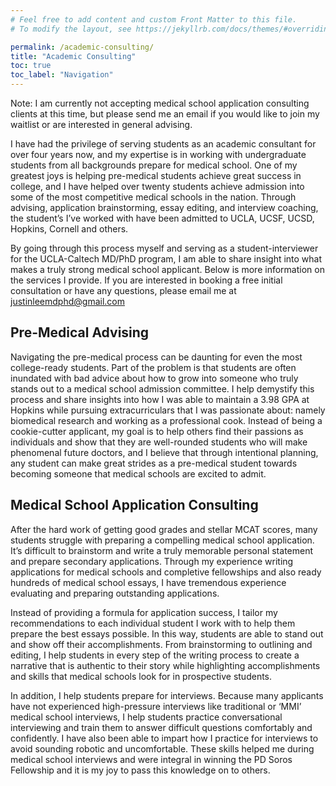 ```yaml
---
# Feel free to add content and custom Front Matter to this file.
# To modify the layout, see https://jekyllrb.com/docs/themes/#overriding-theme-defaults

permalink: /academic-consulting/
title: "Academic Consulting"
toc: true
toc_label: "Navigation"
---
```

Note: I am currently not accepting medical school application consulting clients at this time, but please send me an email if you would like to join my waitlist or are interested in general advising. 

I have had the privilege of serving students as an academic consultant for over four years now, and my expertise is in working with undergraduate students from all backgrounds prepare for medical school. One of my greatest joys is helping pre-medical students achieve great success in college, and I have helped over twenty students achieve admission into some of the most competitive medical schools in the nation. Through advising, application brainstorming, essay editing, and interview coaching, the student’s I’ve worked with have been admitted to UCLA, UCSF, UCSD, Hopkins, Cornell and others.  

By going through this process myself and serving as a student-interviewer for the UCLA-Caltech MD/PhD program, I am able to share insight into what makes a truly strong medical school applicant. Below is more information on the services I provide. If you are interested in booking a free initial consultation or have any questions, please email me at [justinleemdphd@gmail.com](mailto:justinleemdphd@gmail.com) 

## Pre-Medical Advising
Navigating the pre-medical process can be daunting for even the most college-ready students. Part of the problem is that students are often inundated with bad advice about how to grow into someone who truly stands out to a medical school admission committee. I help demystify this process and share insights into how I was able to maintain a 3.98 GPA at Hopkins while pursuing extracurriculars that I was passionate about: namely biomedical research and working as a professional cook. Instead of being a cookie-cutter applicant, my goal is to help others find their passions as individuals and show that they are well-rounded students who will make phenomenal future doctors, and I believe that through intentional planning, any student can make great strides as a pre-medical student towards becoming someone that medical schools are excited to admit. 

## Medical School Application Consulting
After the hard work of getting good grades and stellar MCAT scores, many students struggle with preparing a compelling medical school application. It’s difficult to brainstorm and write a truly memorable personal statement and prepare secondary applications. Through my experience writing applications for medical schools and completive fellowships and also ready hundreds of medical school essays, I have tremendous experience evaluating and preparing outstanding applications. 

Instead of providing a formula for application success, I tailor my recommendations to each individual student I work with to help them prepare the best essays possible. In this way, students are able to stand out and show off their accomplishments. From brainstorming to outlining and editing, I help students in every step of the writing process to create a narrative that is authentic to their story while highlighting accomplishments and skills that medical schools look for in prospective students. 

In addition, I help students prepare for interviews. Because many applicants have not experienced high-pressure interviews like traditional or ‘MMI’ medical school interviews, I help students practice conversational interviewing and train them to answer difficult questions comfortably and confidently. I have also been able to impart how I practice for interviews to avoid sounding robotic and uncomfortable. These skills helped me during medical school interviews and were integral in winning the PD Soros Fellowship and it is my joy to pass this knowledge on to others.  